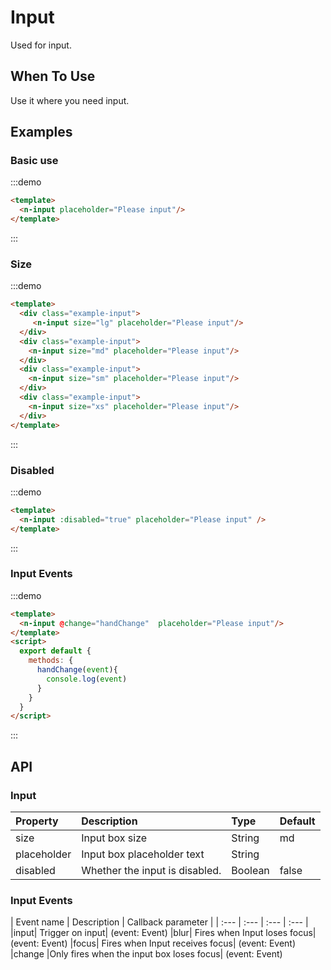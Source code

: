 
# Input

Used for input.

## When To Use

Use it where you need input.

## Examples

### Basic use
:::demo
```html
<template>
  <n-input placeholder="Please input"/>
</template>
```
:::

### Size
:::demo
```html
<template>
  <div class="example-input">
     <n-input size="lg" placeholder="Please input"/>
  </div>
  <div class="example-input">
    <n-input size="md" placeholder="Please input"/>
  </div>
  <div class="example-input">
    <n-input size="sm" placeholder="Please input"/>
  </div>
  <div class="example-input">
    <n-input size="xs" placeholder="Please input"/>
  </div>
</template>
```
:::

### Disabled

:::demo
```html
<template>
  <n-input :disabled="true" placeholder="Please input" />
</template>
```
:::

### Input Events

:::demo
```html
<template>
  <n-input @change="handChange"  placeholder="Please input"/>
</template>
<script>
  export default {
    methods: {
      handChange(event){
        console.log(event)
      }
    }
  }
</script>
```
:::

## API

### Input
| Property | Description | Type | Default |
| :--- | :--- | :--- | :--- |
| size | Input box size | String | md |
| placeholder | Input box placeholder text | String |  |
| disabled | Whether the input is disabled. | Boolean | false |

### Input Events

| Event name | Description | Callback parameter |
| :--- | :--- | :--- | :--- |
|input|	Trigger on input|	(event: Event)
|blur|	Fires when Input loses focus|	(event: Event)
|focus|	Fires when Input receives focus|	(event: Event)
|change	|Only fires when the input box loses focus|	(event: Event)